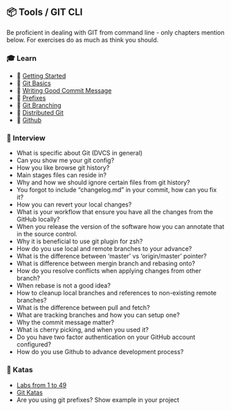 ## 📦 Tools / GIT CLI

Be proficient in dealing with GIT from command line - only chapters mention below. For exercises do as much as think you should.

### 🎓 Learn

- 📗 [Getting Started](https://git-scm.com/book/en/v2/Getting-Started-About-Version-Control)
- 📗 [Git Basics](https://git-scm.com/book/en/v2/Git-Basics-Getting-a-Git-Repository)
- 📗 [Writing Good Commit Message](https://juffalow.com/other/write-good-git-commit-message) 
- 📗 [Prefixes](https://gist.github.com/joshbuchea/6f47e86d2510bce28f8e7f42ae84c716)
- 📗 [Git Branching](https://git-scm.com/book/en/v2/Git-Branching-Branches-in-a-Nutshell)
- 📗 [Distributed Git](https://git-scm.com/book/en/v2/Distributed-Git-Distributed-Workflows)
- 📗 [Github](https://git-scm.com/book/en/v2/GitHub-Account-Setup-and-Configuration)

### 🎤 Interview

- What is specific about Git (DVCS in general)
- Can you show me your git config?
- How you like browse git history?
- Main stages files can reside in?
- Why and how we should ignore certain files from git history?
- You forgot to include “changelog.md” in your commit, how can you fix it?
- How you can revert your local changes?
- What is your workflow that ensure you have all the changes from the GitHub locally?
- When you release the version of the software how you can annotate that in the source control.
- Why it is beneficial to use git plugin for zsh?
- How do you use local and remote branches to your advance?
- What is the difference between ‘master’ vs ‘origin/master’ pointer?
- What is difference between mergin branch and rebasing onto?
- How do you resolve conflicts when applying changes from other branch?
- When rebase is not a good idea?
- How to cleanup local branches and references to non-existing remote branches?
- What is the difference between pull and fetch?
- What are tracking branches and how you can setup one?
- Why the commit message matter?
- What is cherry picking, and when you used it?
- Do you have two factor authentication on your GitHub account configured?
- How do you use Github to advance development process?

### 📝 Katas

- [Labs from 1 to 49](http://gitimmersion.com/)
- [Git Katas](https://github.com/praqma-training/git-katas)
- Are you using git prefixes? Show example in your project
